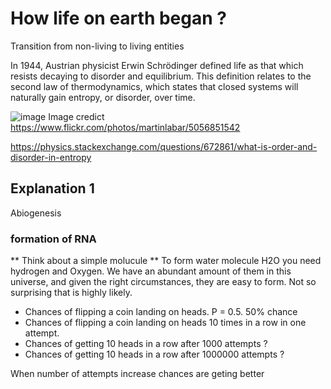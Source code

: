 # How life on earth began ?
Transition from non-living to living entities

In 1944, Austrian physicist Erwin Schrödinger defined life as that which resists decaying to disorder and equilibrium. This definition relates to the second law of thermodynamics, which states that closed systems will naturally gain entropy, or disorder, over time.

![image](https://user-images.githubusercontent.com/13312112/197473279-dd290e1c-85d6-4067-91d4-93c67a33f9b7.png)
Image credict https://www.flickr.com/photos/martinlabar/5056851542

https://physics.stackexchange.com/questions/672861/what-is-order-and-disorder-in-entropy

## Explanation 1 
Abiogenesis

### formation of RNA

** Think about a simple molucule **
To form water molecule H2O you need hydrogen and Oxygen. We have an abundant amount of them in this universe, and given the right circumstances, they are easy to form. Not so surprising that is highly likely. 

- Chances of flipping a coin landing on heads.  P = 0.5. 50% chance
- Chances of flipping a coin landing on heads 10 times in a row in one attempt. 
- Chances of getting 10 heads in a row after 1000 attempts ?
- Chances of getting 10 heads in a row after 1000000 attempts ?

When number of attempts increase chances are geting better




